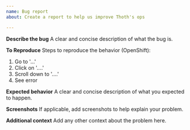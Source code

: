 ```yaml
---
name: Bug report
about: Create a report to help us improve Thoth's ops

---
```


**Describe the bug**
A clear and concise description of what the bug is.

**To Reproduce**
Steps to reproduce the behavior (OpenShift):
1. Go to '...'
2. Click on '....'
3. Scroll down to '....'
4. See error

**Expected behavior**
A clear and concise description of what you expected to happen.

**Screenshots**
If applicable, add screenshots to help explain your problem.

**Additional context**
Add any other context about the problem here.
